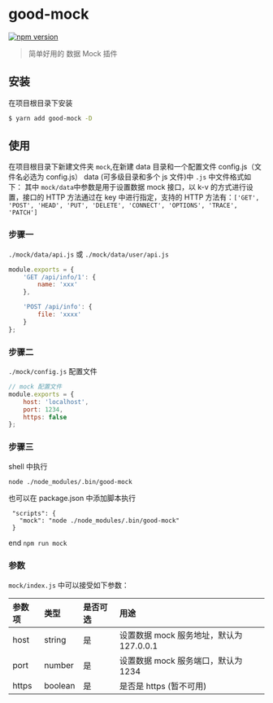 # good-mock

[![npm version](https://img.shields.io/npm/v/good-mock.svg)](https://www.npmjs.com/package/@forchange/aui)

> 简单好用的 数据 Mock 插件

## 安装

在项目根目录下安装

```bash
$ yarn add good-mock -D
```

## 使用

在项目根目录下新建文件夹 `mock`,在新建 data 目录和一个配置文件 config.js（文件名必选为 config.js）
data (可多级目录和多个 js 文件)中 `.js` 中文件格式如下：
其中 `mock/data`中参数是用于设置数据 mock 接口，以 k-v 的方式进行设置，接口的 HTTP 方法通过在 key 中进行指定，支持的 HTTP 方法有：`['GET', 'POST', 'HEAD', 'PUT', 'DELETE', 'CONNECT', 'OPTIONS', 'TRACE', 'PATCH']`

### 步骤一

`./mock/data/api.js` 或 `./mock/data/user/api.js`

```javascript
module.exports = {
	'GET /api/info/1': {
		name: 'xxx'
	},

	'POST /api/info': {
		file: 'xxxx'
	}
};
```

### 步骤二

`./mock/config.js` 配置文件

```js
// mock 配置文件
module.exports = {
	host: 'localhost',
	port: 1234,
	https: false
};
```

### 步骤三

shell 中执行

```bash
node ./node_modules/.bin/good-mock
```

也可以在 package.json 中添加脚本执行

```
 "scripts": {
   "mock": "node ./node_modules/.bin/good-mock"
 }
```

end `npm run mock `

### 参数

`mock/index.js` 中可以接受如下参数：

| 参数项 | 类型    | 是否可选 | 用途                                     |
| :----- | :------ | :------- | :--------------------------------------- |
| host   | string  | 是       | 设置数据 mock 服务地址，默认为 127.0.0.1 |
| port   | number  | 是       | 设置数据 mock 服务端口，默认为 1234      |
| https  | boolean | 是       | 是否是 https (暂不可用)                  |
